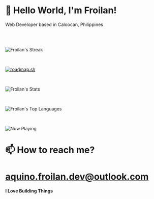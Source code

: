 # **🍌 Hello World, I'm Froilan!**

Web Developer based in Caloocan, Philippines
<br>
<br>

<br>

![Froilan's Streak](https://github-readme-streak-stats.herokuapp.com/?user=aquinofroilan&theme=vue-dark&hide_border=true)

<br>

[![roadmap.sh](https://roadmap.sh/card/wide/667cd2ae2028c2d81892c220?variant=light&roadmaps=frontend)](https://roadmap.sh)

<br>

![Froilan's Stats](https://github-readme-stats.vercel.app/api?username=aquinofroilan&theme=vue-dark&show_icons=true&hide_border=true&count_private=true)

<br>

![Froilan's Top Languages](https://github-readme-stats.vercel.app/api/top-langs/?username=aquinofroilan&theme=vue-dark&show_icons=true&hide_border=true&layout=compact)

<br>

![Now Playing](https://spotify-recently-played-readme.vercel.app/api?user=31zu3iynpunc24u2ai2zglqnee4i)

# 📫 How to reach me?

# aquino.froilan.dev@outlook.com

**I Love Building Things**
